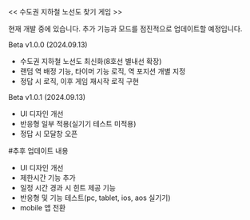 << 수도권 지하철 노선도 찾기 게임 >>

현재 개발 중에 있습니다. 추가 기능과 모드를 점진적으로 업데이트할 예정입니다.

Beta v1.0.0 (2024.09.13)
- 수도권 지하철 노선도 최신화(8호선 별내선 확장)
- 랜덤 역 배정 기능, 타이머 기능 로직, 역 포지션 개별 지정
- 정답 시 로직, 이후 게임 재시작 로직 구현

Beta v1.0.1 (2024.09.13)
- UI 디자인 개선
- 반응형 일부 적용(실기기 테스트 미적용)
- 정답 시 모달창 오픈

#추후 업데이트 내용
- UI 디자인 개선
- 제한시간 기능 추가
- 일정 시간 경과 시 힌트 제공 기능
- 반응형 및 기능 테스트(pc, tablet, ios, aos 실기기)
- mobile 앱 전환
